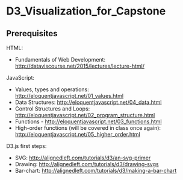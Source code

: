 # D3_Visualization_for_Capstone

## Prerequisites

HTML:
- Fundamentals of Web Development: http://dataviscourse.net/2015/lectures/lecture-html/ 

JavaScript: 
- Values, types and operations: http://eloquentjavascript.net/01_values.html 
- Data Structures: http://eloquentjavascript.net/04_data.html 
- Control Structures and Loops: http://eloquentjavascript.net/02_program_structure.html 
- Functions - http://eloquentjavascript.net/03_functions.html 
- High-order functions (will be covered in class once again): http://eloquentjavascript.net/05_higher_order.html 

D3.js first steps:
- SVG: http://alignedleft.com/tutorials/d3/an-svg-primer 
- Drawing: http://alignedleft.com/tutorials/d3/drawing-svgs 
- Bar-chart: http://alignedleft.com/tutorials/d3/making-a-bar-chart 